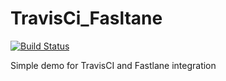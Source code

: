 # TravisCi_Fasltane

[![Build Status](https://travis-ci.com/siavashalipour/TravisCi_Fasltane.svg?branch=master)](https://travis-ci.com/siavashalipour/TravisCi_Fasltane)


Simple demo for TravisCI and Fastlane integration
